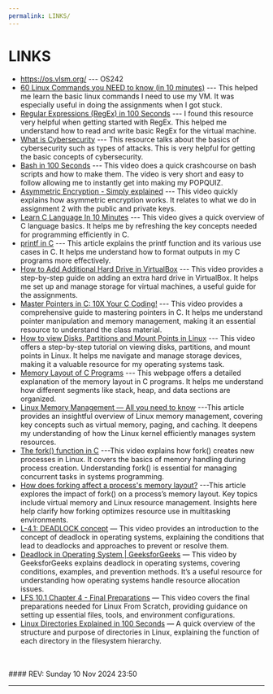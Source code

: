 ```yaml
---
permalink: LINKS/
---
```


# LINKS

* <https://os.vlsm.org/> --- OS242
* [60 Linux Commands you NEED to know (in 10 minutes)](https://www.youtube.com/watch?v=gd7BXuUQ91w) --- This helped me learn the basic linux commands I need to use my VM. It was especially useful in doing the assignments when I got stuck.
* [Regular Expressions (RegEx) in 100 Seconds](https://www.youtube.com/watch?v=sXQxhojSdZM) --- I found this resource very helpful when getting started with RegEx. This helped me understand how to read and write basic RegEx for the virtual machine.
* [What is Cybersecurity](https://www.youtube.com/watch?v=inWWhr5tnEA) --- This resource talks about the basics of cybersecurity such as types of attacks. This is very helpful for getting the basic concepts of cybersecurity.
* [Bash in 100 Seconds](https://www.youtube.com/watch?v=I4EWvMFj37g) --- This video does a quick crashcourse on bash scripts and how to make them. The video is very short and easy to follow allowing me to instantly get into making my POPQUIZ.
* [Asymmetric Encryption - Simply explained](https://www.youtube.com/watch?v=AQDCe585Lnc) --- This video quickly explains how asymmetric encryption works. It relates to what we do in assignment 2 with the public and private keys.
* [Learn C Language In 10 Minutes](https://www.youtube.com/watch?v=dTp0c41XnrQ) --- This video gives a quick overview of C language basics. It helps me by refreshing the key concepts needed for programming efficiently in C.
* [printf in C](https://www.geeksforgeeks.org/printf-in-c/) --- This article explains the printf function and its various use cases in C. It helps me understand how to format outputs in my C programs more effectively.
* [How to Add Additional Hard Drive in VirtualBox](https://www.youtube.com/watch?v=XmpFXe3Opws) --- This video provides a step-by-step guide on adding an extra hard drive in VirtualBox. It helps me set up and manage storage for virtual machines, a useful guide for the assignments.
* [Master Pointers in C: 10X Your C Coding!](https://www.youtube.com/watch?v=IrGjyfBC-u0) --- This video provides a comprehensive guide to mastering pointers in C. It helps me understand pointer manipulation and memory management, making it an essential resource to understand the class material.
* [How to view Disks, Partitions and Mount Points in Linux](https://www.youtube.com/watch?v=9i_oZkgd4c8) --- This video offers a step-by-step tutorial on viewing disks, partitions, and mount points in Linux. It helps me navigate and manage storage devices, making it a valuable resource for my operating systems task.
* [Memory Layout of C Programs](https://www.geeksforgeeks.org/memory-layout-of-c-program/) --- This webpage offers a detailed explanation of the memory layout in C programs. It helps me understand how different segments like stack, heap, and data sections are organized.
* [Linux Memory Management — All you need to know](https://hemantra.medium.com/linux-memory-management-all-you-need-to-know-d1dbdda8b386) ---This article provides an insightful overview of Linux memory management, covering key concepts such as virtual memory, paging, and caching. It deepens my understanding of how the Linux kernel efficiently manages system resources.
* [The fork() function in C](https://www.youtube.com/watch?v=cex9XrZCU14) ---This video explains how fork() creates new processes in Linux. It covers the basics of memory handling during process creation. Understanding fork() is essential for managing concurrent tasks in systems programming.
* [How does forking affect a process's memory layout?](https://unix.stackexchange.com/questions/31407/how-does-forking-affect-a-processs-memory-layout) ---This article explores the impact of fork() on a process’s memory layout. Key topics include virtual memory and Linux resource management. Insights here help clarify how forking optimizes resource use in multitasking environments.
* [L-4.1: DEADLOCK concept](https://www.youtube.com/watch?v=rWFH6PLOIEI) — This video provides an introduction to the concept of deadlock in operating systems, explaining the conditions that lead to deadlocks and approaches to prevent or resolve them.
* [Deadlock in Operating System | GeeksforGeeks](https://www.youtube.com/watch?v=onkWXaXAgbY&t) — This video by GeeksforGeeks explains deadlock in operating systems, covering conditions, examples, and prevention methods. It’s a useful resource for understanding how operating systems handle resource allocation issues.
* [LFS 10.1 Chapter 4 - Final Preparations](https://www.youtube.com/watch?v=Z3ONQzh7ERc) — This video covers the final preparations needed for Linux From Scratch, providing guidance on setting up essential files, tools, and environment configurations.
* [Linux Directories Explained in 100 Seconds](https://www.youtube.com/watch?v=42iQKuQodW4) — A quick overview of the structure and purpose of directories in Linux, explaining the function of each directory in the filesystem hierarchy.
<br>
<br>
#### REV: Sunday 10 Nov 2024 23:50
<hr>
